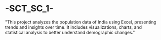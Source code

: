 # -SCT_SC_1-
"This project analyzes the population data of India using Excel, presenting trends and insights over time. It includes visualizations, charts, and statistical analysis to better understand demographic changes."
